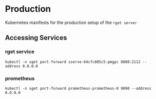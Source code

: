 # Production

Kubernetes manifests for the production setup of the `rget server`

## Accessing Services

### rget service

```
kubectl -n sget port-forward sserve-64cfc885c5-pmgpc 8080:2112 --address 0.0.0.0
```

### prometheus

```
kubectl -n sget port-forward prometheus-prometheus-0 9090 --address 0.0.0.0
```
